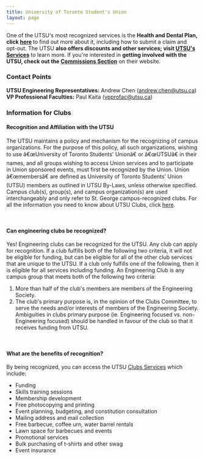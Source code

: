 ```yaml
---
title: University of Toronto Student's Union
layout: page
---
```


<p>One of the UTSU's most recognized services is the <strong>Health and Dental Plan, click <a href="http://studentcare.ca/rte/en/IHaveAPlan_UTSU_Home">here</a> </strong>to find out more about it, including how to submit a claim and opt-out. The UTSU <strong>also offers discounts and other services; visit <a href="https://www.utsu.ca/services/">UTSU's Services</a></strong> to learn more. If you're interested in <strong>getting involved with the UTSU, check out the <a href="https://www.utsu.ca/commissions/">Commissions Section</a></strong> on their website.</p>
<h3>Contact Points</h3>
<p><strong>UTSU Engineering Representatives:</strong> Andrew Chen (<a href="mailto:andrew.chen@utsu.ca">andrew.chen@utsu.ca</a>) <br /> <strong>VP Professional Faculties:</strong> Paul Kaita (<a href="mailto:vpprofac@utsu.ca">vpprofac@utsu.ca</a>)</p>
<h3 id="utsuClubs">Information for Clubs</h3>
<h4>Recognition and Affiliation with the UTSU</h4>
<p>The UTSU maintains a policy and mechanism for the recognizing of campus organizations. For the purpose of this policy, all such organizations, wishing to use â€œUniversity of Toronto Students' Unionâ€ or â€œUTSUâ€ in their names, and all groups wishing to access Union services and to participate in Union sponsored events, must first be recognized by the Union. Union â€œmembersâ€ are defined as University of Toronto Students' Union (UTSU) members as outlined in UTSU By-Laws, unless otherwise specified. Campus club(s), group(s), and campus organization(s) are used interchangeably and only refer to St. George campus-recognized clubs. For all the information you need to know about UTSU Clubs, click <a href="https://www.utsu.ca/clubs-all-you-need-to-          know/">here</a>.</p> <br>
<h4>Can engineering clubs be recognized?</h4>
<p>Yes! Engineering clubs can be recognized for the UTSU. Any club can apply for recognition. If a club fulfills both of the following two criteria, it will not be eligible for funding, but can be eligible for all of the other club services that are unique to the UTSU. If a club only fulfills one of the following, then it is eligible for all services including funding. An Engineering Club is any campus group that meets both of the following two criteria:
<ol>
    <li>More than half of the club's members are members of the Engineering Society.</li>
    <li>The club's primary purpose is, in the opinion of the Clubs Committee, to serve the needs and/or interests of members of the Engineering Society. Ambiguities in clubs primary purpose (ie. Engineering focused vs. non-Engineering focused) should be handled in favour of the club so that it receives funding from UTSU. </li>
</ol>
</p> <br>
<h4>What are the benefits of recognition?</h4>
<p>By being recognized, you can access the UTSU <a href="https://www.utsu.ca/resources-for-clubs/">Clubs Services</a> which include:
<ul>
    <li>Funding</li>
    <li>Skills training sessions</li>
    <li>Membership development</li>
    <li>Free photocopying and printing</li>
    <li>Event planning, budgeting, and constitution consultation</li>
    <li>Mailing address and mail collection</li>
    <li>Free barbecue, coffee urn, water barrel rentals</li>
    <li>Lawn space for barbecues and events</li>
    <li>Promotional services</li>
    <li>Bulk purchasing of t-shirts and other swag</li>
    <li>Event insurance</li>
</ul>
</p>